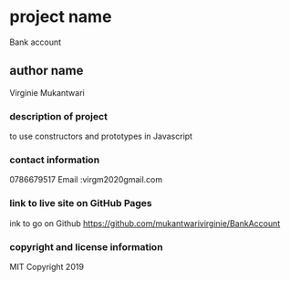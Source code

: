  # project name
 Bank account

 ## author name
 Virginie Mukantwari

 ### description of project
to use constructors and prototypes in Javascript

 ### contact information
 0786679517
 Email :virgm2020gmail.com

 ### link to live site on GitHub Pages
ink to go on Github https://github.com/mukantwarivirginie/BankAccount

### copyright and license information
MIT Copyright 2019